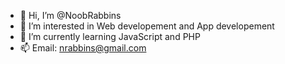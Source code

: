 - 👋 Hi, I’m @NoobRabbins
- 👀 I’m interested in Web developement and App developement
- 🌱 I’m currently learning JavaScript and PHP
- 📫 Email: nrabbins@gmail.com

<!---
NoobRabbins/NoobRabbins is a ✨ special ✨ repository because its `README.md` (this file) appears on your GitHub profile.
You can click the Preview link to take a look at your changes.
--->
